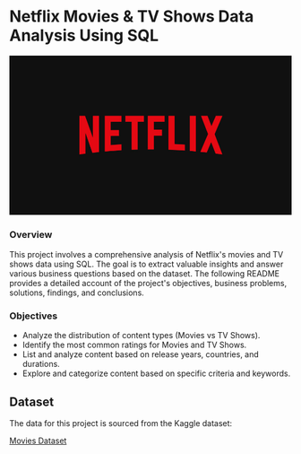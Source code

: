 # Netflix Movies & TV Shows Data Analysis Using SQL
![Netflix Logo](https://github.com/NandhuKrisz/netflix_sql_project/blob/main/netflix_logo.jpg)

### Overview
This project involves a comprehensive analysis of Netflix's movies and TV shows data using SQL. The goal is to extract valuable insights and answer various business questions based on the dataset. The following README provides a detailed account of the project's objectives, business problems, solutions, findings, and conclusions.

### Objectives
- Analyze the distribution of content types (Movies vs TV Shows).
- Identify the most common ratings for Movies and TV Shows.
- List and analyze content based on release years, countries, and durations.
- Explore and categorize content based on specific criteria and keywords.

## Dataset

The data for this project is sourced from the Kaggle dataset:

[Movies Dataset](https://www.kaggle.com/datasets/shivamb/netflix-shows?resource=download)

